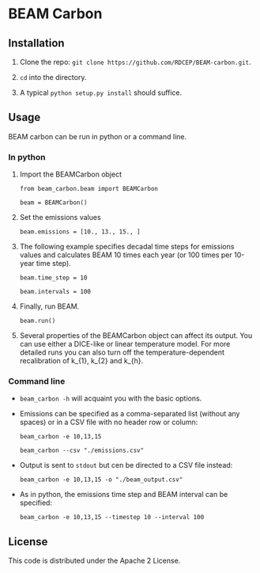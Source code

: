 # BEAM Carbon

## Installation
1. Clone the repo: `git clone https://github.com/RDCEP/BEAM-carbon.git`.

2. `cd` into the directory.

3. A typical `python setup.py install` should suffice.
  
## Usage
BEAM carbon can be run in python or a command line.

### In python

1. Import the BEAMCarbon object 
   
    `from beam_carbon.beam import BEAMCarbon`
    
    `beam = BEAMCarbon()`

2. Set the emissions values

    `beam.emissions = [10., 13., 15., ]`
    
3. The following example specifies decadal time steps for emissions values and calculates
   BEAM 10 times each year (or 100 times per 10-year time step).

    `beam.time_step = 10` 
    
    `beam.intervals = 100`
    
4. Finally, run BEAM.

    `beam.run()`
    
5. Several properties of the BEAMCarbon object can affect its output. You
   can use either a DICE-like or linear temperature model. For more detailed
   runs you can also turn off the temperature-dependent recalibration of k_{1},
   k_{2} and k_{h}. 
   
### Command line

* `beam_carbon -h` will acquaint you with the basic options.

* Emissions can be specified as a comma-separated list (without any spaces)
  or in a CSV file with no header row or column:
    
    `beam_carbon -e 10,13,15`
    
    `beam_carbon --csv "./emissions.csv"`
    
* Output is sent to `stdout` but cen be directed to a CSV file instead:
 
    `beam_carbon -e 10,13,15 -o "./beam_output.csv"`
    
* As in python, the emissions time step and BEAM interval can be specified:

    `beam_carbon -e 10,13,15 --timestep 10 --interval 100`

## License

This code is distributed under the Apache 2 License.